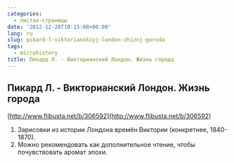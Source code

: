 ```yaml
---
categories:
  - листая-страницы
date: '2012-12-28T10:15:00+00:00'
lang: ru
slug: pikard-l-viktorianskiyj-london-zhiznj-goroda
tags:
  - microhistory
title: Пикард Л. - Викторианский Лондон. Жизнь города
---
```



## Пикард Л. - Викторианский Лондон. Жизнь города
[http://www.flibusta.net/b/306592](http://www.flibusta.net/b/306592)  

1. Зарисовки из истории Лондона времён Виктории (конкретнее, 1840-1870). 
2. Можно рекомендовать как дополнительное чтение, чтобы почувствовать аромат эпохи.
